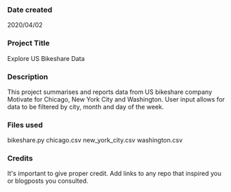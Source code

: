 ### Date created
2020/04/02

### Project Title
Explore US Bikeshare Data

### Description
This project summarises and reports data from US bikeshare company Motivate for Chicago, New York City and Washington. User input allows for data to be filtered by city, month and day of the week.

### Files used
bikeshare.py
chicago.csv
new_york_city.csv
washington.csv

### Credits
It's important to give proper credit. Add links to any repo that inspired you or blogposts you consulted.

